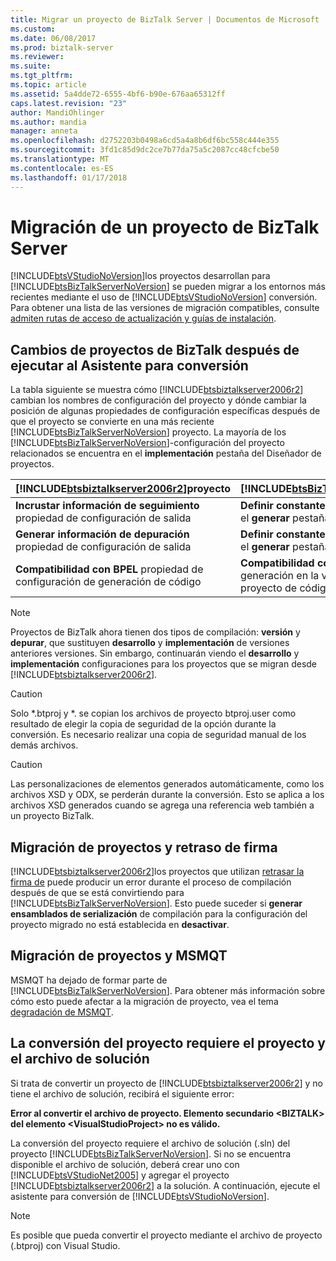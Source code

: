 ```yaml
---
title: Migrar un proyecto de BizTalk Server | Documentos de Microsoft
ms.custom: 
ms.date: 06/08/2017
ms.prod: biztalk-server
ms.reviewer: 
ms.suite: 
ms.tgt_pltfrm: 
ms.topic: article
ms.assetid: 5a4dde72-6555-4bf6-b90e-676aa65312ff
caps.latest.revision: "23"
author: MandiOhlinger
ms.author: mandia
manager: anneta
ms.openlocfilehash: d2752203b0498a6cd5a4a8b6df6bc558c444e355
ms.sourcegitcommit: 3fd1c85d9dc2ce7b77da75a5c2087cc48cfcbe50
ms.translationtype: MT
ms.contentlocale: es-ES
ms.lasthandoff: 01/17/2018
---
```

# <a name="migrating-a-biztalk-server-project"></a>Migración de un proyecto de BizTalk Server
[!INCLUDE[btsVStudioNoVersion](../includes/btsvstudionoversion-md.md)]los proyectos desarrollan para [!INCLUDE[btsBizTalkServerNoVersion](../includes/btsbiztalkservernoversion-md.md)] se pueden migrar a los entornos más recientes mediante el uso de [!INCLUDE[btsVStudioNoVersion](../includes/btsvstudionoversion-md.md)] conversión. Para obtener una lista de las versiones de migración compatibles, consulte [admiten rutas de acceso de actualización y guías de instalación](http://social.technet.microsoft.com/wiki/contents/articles/28554.biztalk-server-supported-upgrade-paths-and-installation-guides.aspx).  
  
## <a name="biztalk-project-changes-after-running-the-conversion-wizard"></a>Cambios de proyectos de BizTalk después de ejecutar al Asistente para conversión  
 La tabla siguiente se muestra cómo [!INCLUDE[btsbiztalkserver2006r2](../includes/btsbiztalkserver2006r2-md.md)] cambian los nombres de configuración del proyecto y dónde cambiar la posición de algunas propiedades de configuración específicas después de que el proyecto se convierte en una más reciente [!INCLUDE[btsBizTalkServerNoVersion](../includes/btsbiztalkservernoversion-md.md)] proyecto. La mayoría de los [!INCLUDE[btsBizTalkServerNoVersion](../includes/btsbiztalkservernoversion-md.md)]-configuración del proyecto relacionados se encuentra en el **implementación** pestaña del Diseñador de proyectos.  
  
|[!INCLUDE[btsbiztalkserver2006r2](../includes/btsbiztalkserver2006r2-md.md)]proyecto|[!INCLUDE[btsBizTalkServerNoVersion](../includes/btsbiztalkservernoversion-md.md)]proyecto|  
|------------------------------------------------------------------------------------|---------------------------------------------------------------------------------------|  
|**Incrustar información de seguimiento** propiedad de configuración de salida|**Definir constante TRACE** opción de generación el **generar** pestaña del Diseñador de proyectos|  
|**Generar información de depuración** propiedad de configuración de salida|**Definir constante DEBUG** opción de generación el **generar** pestaña del Diseñador de proyectos|  
|**Compatibilidad con BPEL** propiedad de configuración de generación de código|**Compatibilidad con BPEL** propiedad de generación en la ventana de propiedades del proyecto de código|  
  
> [!NOTE]
>  Proyectos de BizTalk ahora tienen dos tipos de compilación: **versión** y **depurar**, que sustituyen **desarrollo** y **implementación** de versiones anteriores versiones. Sin embargo, continuarán viendo el **desarrollo** y **implementación** configuraciones para los proyectos que se migran desde [!INCLUDE[btsbiztalkserver2006r2](../includes/btsbiztalkserver2006r2-md.md)].  
  
> [!CAUTION]
>  Solo *.btproj y \*. se copian los archivos de proyecto btproj.user como resultado de elegir la copia de seguridad de la opción durante la conversión. Es necesario realizar una copia de seguridad manual de los demás archivos.  
  
> [!CAUTION]
>  Las personalizaciones de elementos generados automáticamente, como los archivos XSD y ODX, se perderán durante la conversión. Esto se aplica a los archivos XSD generados cuando se agrega una referencia web también a un proyecto BizTalk.  
  
## <a name="project-migration-and-delay-signing"></a>Migración de proyectos y retraso de firma  
 [!INCLUDE[btsbiztalkserver2006r2](../includes/btsbiztalkserver2006r2-md.md)]los proyectos que utilizan [retrasar la firma de](http://go.microsoft.com/fwlink/p/?LinkId=140992) puede producir un error durante el proceso de compilación después de que se está convirtiendo para [!INCLUDE[btsBizTalkServerNoVersion](../includes/btsbiztalkservernoversion-md.md)]. Esto puede suceder si **generar ensamblados de serialización** de compilación para la configuración del proyecto migrado no está establecida en **desactivar**.  
  
## <a name="project-migration-and-msmqt"></a>Migración de proyectos y MSMQT  
 MSMQT ha dejado de formar parte de [!INCLUDE[btsBizTalkServerNoVersion](../includes/btsbiztalkservernoversion-md.md)]. Para obtener más información sobre cómo esto puede afectar a la migración de proyecto, vea el tema [degradación de MSMQT](../core/msmqt-deprecation.md).  
  
## <a name="project-conversion-requires-the-project-and-solution-file"></a>La conversión del proyecto requiere el proyecto y el archivo de solución  
 Si trata de convertir un proyecto de [!INCLUDE[btsbiztalkserver2006r2](../includes/btsbiztalkserver2006r2-md.md)] y no tiene el archivo de solución, recibirá el siguiente error:  
  
 **Error al convertir el archivo de proyecto. Elemento secundario \<BIZTALK\> del elemento \<VisualStudioProject\> no es válido.**  
  
 La conversión del proyecto requiere el archivo de solución (.sln) del proyecto [!INCLUDE[btsBizTalkServerNoVersion](../includes/btsbiztalkservernoversion-md.md)]. Si no se encuentra disponible el archivo de solución, deberá crear uno con [!INCLUDE[btsVStudioNet2005](../includes/btsvstudionet2005-md.md)] y agregar el proyecto [!INCLUDE[btsbiztalkserver2006r2](../includes/btsbiztalkserver2006r2-md.md)] a la solución. A continuación, ejecute el asistente para conversión de [!INCLUDE[btsVStudioNoVersion](../includes/btsvstudionoversion-md.md)].  
  
> [!NOTE]
>  Es posible que pueda convertir el proyecto mediante el archivo de proyecto (.btproj) con Visual Studio.